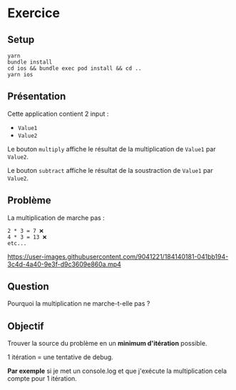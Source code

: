 # Exercice

## Setup

```
yarn
bundle install
cd ios && bundle exec pod install && cd ..
yarn ios
```

## Présentation

Cette application contient 2 input :

- `Value1`
- `Value2`

Le bouton `multiply` affiche le résultat de la multiplication de `Value1` par `Value2`.

Le bouton `subtract` affiche le résultat de la soustraction de `Value1` par `Value2`.

## Problème

La multiplication de marche pas :

```
2 * 3 = 7 ❌
4 * 3 = 13 ❌
etc...
```

https://user-images.githubusercontent.com/9041221/184140181-041bb194-3c4d-4a40-9e3f-d9c3609e860a.mp4

## Question

Pourquoi la multiplication ne marche-t-elle pas ?

## Objectif

Trouver la source du problème en un **minimum d'itération** possible.

1 itération = une tentative de debug.

**Par exemple** si je met un console.log et que j'exécute la multiplication cela compte pour 1 itération.
